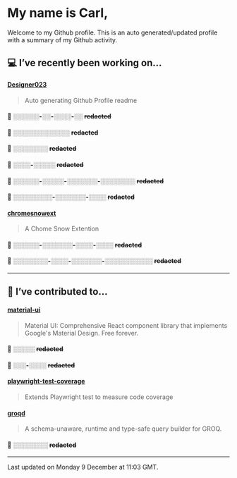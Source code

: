 # My name is Carl,

Welcome to my Github profile. This is an auto generated/updated profile with a summary of my Github activity.

## 💻 I’ve recently been working on...

#### [Designer023](https://github.com/Designer023/Designer023)
> Auto generating Github Profile readme

#### 🔐 ░░░░░░-░░-░░░░-░░ ~~redacted~~

#### 🔐 ░░░░_░░░░░░_░░░ ~~redacted~~

#### 🔐 ░░░░░░░░ ~~redacted~~

#### 🔐 ░░░░-░░░░░ ~~redacted~~

#### 🔐 ░░░░░░-░░░░░-░░░░░░░-░░░░░░░░ ~~redacted~~

#### 🔐 ░░░░░░░░░-░░░░░░░-░░░░ ~~redacted~~

#### [chromesnowext](https://github.com/Designer023/chromesnowext)
> A Chome Snow Extention

#### 🔐 ░░░░░░-░░░░░░░-░░░░-░░░░ ~~redacted~~

#### 🔐 ░░░░░░░░-░░░░-░░░░░░░-░░░░░░░░░░░ ~~redacted~~

***
## 🤝 I’ve contributed to...

#### [material-ui](https://github.com/mui/material-ui)
> Material UI: Comprehensive React component library that implements Google&#39;s Material Design. Free forever.

#### 🔐 ░░░░░ ~~redacted~~

#### 🔐 ░░░-░░░░ ~~redacted~~

#### [playwright-test-coverage](https://github.com/anishkny/playwright-test-coverage)
> Extends Playwright test to measure code coverage

#### [groqd](https://github.com/FormidableLabs/groqd)
> A schema-unaware, runtime and type-safe query builder for GROQ.

#### 🔐 ░░░░░░░░ ~~redacted~~


***
Last updated on Monday 9 December at 11:03 GMT.